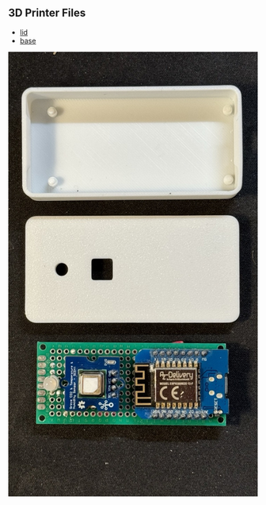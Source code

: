 ## 3D Printer Files

- [lid](assets/lid.step)
- [base](assets/base.step)

![internals](assets/internals.jpeg)
